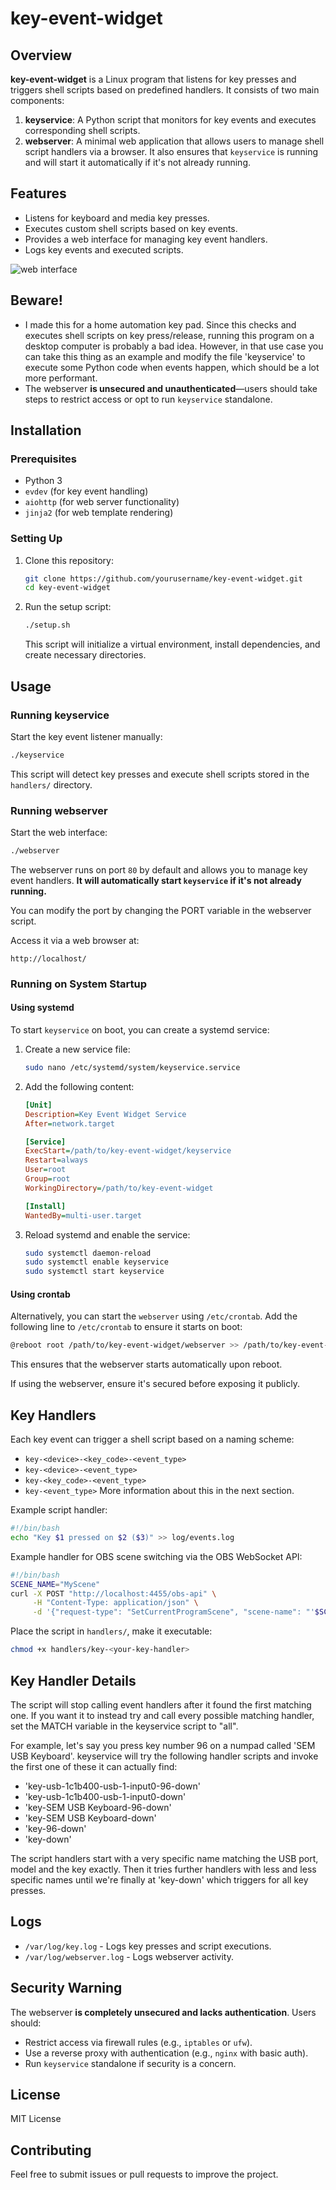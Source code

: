 # key-event-widget

## Overview
**key-event-widget** is a Linux program that listens for key presses and triggers shell scripts based on predefined handlers. It consists of two main components:

1. **keyservice**: A Python script that monitors for key events and executes corresponding shell scripts.
2. **webserver**: A minimal web application that allows users to manage shell script handlers via a browser. It also ensures that `keyservice` is running and will start it automatically if it's not already running.

## Features
- Listens for keyboard and media key presses.
- Executes custom shell scripts based on key events.
- Provides a web interface for managing key event handlers.
- Logs key events and executed scripts.

![web interface](https://github.com/Udo/key-event-widget/blob/main/img/screenshot1.jpg?raw=true)

## Beware!
- I made this for a home automation key pad. Since this checks and executes shell scripts on key press/release, running this program on a desktop computer is probably a bad idea. However, in that use case you can take this thing as an example and modify the file 'keyservice' to execute some Python code when events happen, which should be a lot more performant.
- The webserver **is unsecured and unauthenticated**—users should take steps to restrict access or opt to run `keyservice` standalone.

## Installation
### Prerequisites
- Python 3
- `evdev` (for key event handling)
- `aiohttp` (for web server functionality)
- `jinja2` (for web template rendering)

### Setting Up
1. Clone this repository:
   ```sh
   git clone https://github.com/yourusername/key-event-widget.git
   cd key-event-widget
   ```
2. Run the setup script:
   ```sh
   ./setup.sh
   ```
   This script will initialize a virtual environment, install dependencies, and create necessary directories.

## Usage
### Running keyservice
Start the key event listener manually:
```sh
./keyservice
```
This script will detect key presses and execute shell scripts stored in the `handlers/` directory.

### Running webserver
Start the web interface:
```sh
./webserver
```
The webserver runs on port `80` by default and allows you to manage key event handlers. **It will automatically start `keyservice` if it's not already running.**

You can modify the port by changing the PORT variable in the webserver script.

Access it via a web browser at:
```
http://localhost/
```

### Running on System Startup
#### Using systemd
To start `keyservice` on boot, you can create a systemd service:
1. Create a new service file:
   ```sh
   sudo nano /etc/systemd/system/keyservice.service
   ```
2. Add the following content:
   ```ini
   [Unit]
   Description=Key Event Widget Service
   After=network.target

   [Service]
   ExecStart=/path/to/key-event-widget/keyservice
   Restart=always
   User=root
   Group=root
   WorkingDirectory=/path/to/key-event-widget

   [Install]
   WantedBy=multi-user.target
   ```
3. Reload systemd and enable the service:
   ```sh
   sudo systemctl daemon-reload
   sudo systemctl enable keyservice
   sudo systemctl start keyservice
   ```

#### Using crontab
Alternatively, you can start the `webserver` using `/etc/crontab`. Add the following line to `/etc/crontab` to ensure it starts on boot:
```sh
@reboot root /path/to/key-event-widget/webserver >> /path/to/key-event-widget/log/webserver.log 2>&1
```
This ensures that the webserver starts automatically upon reboot.

If using the webserver, ensure it's secured before exposing it publicly.

## Key Handlers
Each key event can trigger a shell script based on a naming scheme:
- `key-<device>-<key_code>-<event_type>`
- `key-<device>-<event_type>`
- `key-<key_code>-<event_type>`
- `key-<event_type>`
More information about this in the next section.

Example script handler:
```sh
#!/bin/bash
echo "Key $1 pressed on $2 ($3)" >> log/events.log
```

Example handler for OBS scene switching via the OBS WebSocket API:
```sh
#!/bin/bash
SCENE_NAME="MyScene"
curl -X POST "http://localhost:4455/obs-api" \
     -H "Content-Type: application/json" \
     -d '{"request-type": "SetCurrentProgramScene", "scene-name": "'$SCENE_NAME'"}'
```

Place the script in `handlers/`, make it executable:
```sh
chmod +x handlers/key-<your-key-handler>
```

## Key Handler Details

The script will stop calling event handlers after it found the first matching one. If you want it to instead try and call every possible matching handler, set the MATCH variable in the keyservice script to "all".

For example, let's say you press key number 96 on a numpad called 'SEM USB Keyboard'. keyservice will try the following handler scripts and invoke the first one of these it can actually find:

- 'key-usb-1c1b400-usb-1-input0-96-down'
- 'key-usb-1c1b400-usb-1-input0-down'
- 'key-SEM USB Keyboard-96-down'
- 'key-SEM USB Keyboard-down'
- 'key-96-down'
- 'key-down'

The script handlers start with a very specific name matching the USB port, model and the key exactly. Then it tries further handlers with less and less specific names until we're finally at 'key-down' which triggers for all key presses.

## Logs
- `/var/log/key.log` - Logs key presses and script executions.
- `/var/log/webserver.log` - Logs webserver activity.

## Security Warning
The webserver **is completely unsecured and lacks authentication**. Users should:
- Restrict access via firewall rules (e.g., `iptables` or `ufw`).
- Use a reverse proxy with authentication (e.g., `nginx` with basic auth).
- Run `keyservice` standalone if security is a concern.

## License
MIT License

## Contributing
Feel free to submit issues or pull requests to improve the project.

